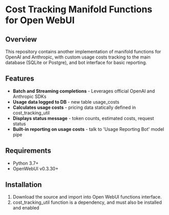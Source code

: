 # Cost Tracking Manifold Functions for Open WebUI

## Overview

This repository contains another implementation of manifold functions for OpenAI and Anthropic, with custom usage costs tracking to the main database (SQLite or Postgre), and bot interface for basic reporting.

## Features

- **Batch and Streaming completions** - Leverages official OpenAI and Anthropic SDKs
- **Usage data logged to DB** - new table usage_costs
- **Calculates usage costs** - pricing data statically defined in cost_tracking_util
- **Displays status message** - token counts, estimated costs, request status
- **Built-in reporting on usage costs** - talk to 'Usage Reporting Bot' model pipe

## Requirements

- Python 3.7+
- OpenWebUI v0.3.30+

## Installation

1. Download the source and import into Open WebUI functions interface.
2. cost_tracking_util function is a dependency, and must also be installed and enabled
